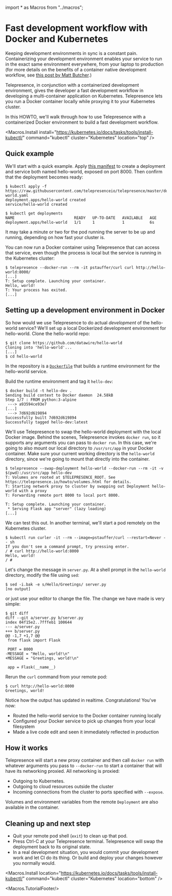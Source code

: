import * as Macros from "../macros";

# Fast development workflow with Docker and Kubernetes

Keeping development environments in sync is a constant pain. Containerizing your development environment enables your service to run in the exact same environment everywhere, from your laptop to production (for more details on the benefits of a container native development workflow, see [this post by Matt Butcher](https://open.microsoft.com/2018/04/23/5-reasons-you-should-be-doing-container-native-development/).)

Telepresence, in conjunction with a containerized development environment, gives the developer a fast development workflow in developing a multi-container application on Kubernetes.  Telepresence lets you run a Docker container locally while proxying it to your Kubernetes cluster.

In this HOWTO, we'll walk through how to use Telepresence with a containerized Docker environment to build a fast development workflow.

<Macros.Install
    install="https://kubernetes.io/docs/tasks/tools/install-kubectl/"
    command="kubectl"
    cluster="Kubernetes"
    location="top" />

## Quick example

We'll start with a quick example. Apply [this manifest](https://github.com/telepresenceio/telepresence/blob/master/docs/tutorials/hello-world.yaml)
to create a deployment and service both named hello-world, exposed on port 8000.
Then confirm that the deployment becomes ready:

```console
$ kubectl apply -f https://raw.githubusercontent.com/telepresenceio/telepresence/master/docs/tutorials/hello-world.yaml
deployment.apps/hello-world created
service/hello-world created

$ kubectl get deployments
NAME                          READY   UP-TO-DATE   AVAILABLE   AGE
deployment.apps/hello-world   1/1     1            1           6s
```

It may take a minute or two for the pod running the server to be up and running,
depending on how fast your cluster is.

You can now run a Docker container using Telepresence that can access that
service, even though the process is local but the service is running in the
Kubernetes cluster:

```console
$ telepresence --docker-run --rm -it pstauffer/curl curl http://hello-world:8000/
[...]
T: Setup complete. Launching your container.
Hello, world!
T: Your process has exited.
[...]
```


## Setting up a development environment in Docker

So how would we use Telepresence to do actual *development* of the hello-world service? We'll set up a local Dockerized development environment for hello-world. Clone the hello-world repo:

```console
$ git clone https://github.com/datawire/hello-world
Cloning into 'hello-world'...
[...]
$ cd hello-world
```

In the repository is a [`Dockerfile`](https://github.com/datawire/hello-world/blob/master/Dockerfile) that builds a runtime environment for the hello-world service.

Build the runtime environment and tag it `hello-dev`:

```console
$ docker build -t hello-dev .
Sending build context to Docker daemon  24.58kB
Step 1/7 : FROM python:3-alpine
 ---> a93594ce93e7
[...]
 ---> 7d692d619894
Successfully built 7d692d619894
Successfully tagged hello-dev:latest
```

We'll use Telepresence to swap the hello-world deployment with the local Docker image. Behind the scenes, Telepresence invokes `docker run`, so it supports any arguments you can pass to `docker run`. In this case, we're going to also mount our local directory to `/usr/src/app` in your Docker container. Make sure your current working directory is the `hello-world` directory, since we're going to mount that directly into the container.

```console
$ telepresence --swap-deployment hello-world --docker-run --rm -it -v $(pwd):/usr/src/app hello-dev
T: Volumes are rooted at $TELEPRESENCE_ROOT. See https://telepresence.io/howto/volumes.html for details.
T: Starting network proxy to cluster by swapping out Deployment hello-world with a proxy
T: Forwarding remote port 8000 to local port 8000.

T: Setup complete. Launching your container.
 * Serving Flask app "server" (lazy loading)
[...]
```

We can test this out. In another terminal, we'll start a pod remotely on the Kubernetes cluster.

```console
$ kubectl run curler -it --rm --image=pstauffer/curl --restart=Never -- sh
If you don't see a command prompt, try pressing enter.
/ # curl http://hello-world:8000
Hello, world!
/ #
```

Let's change the message in `server.py`. At a shell prompt in the `hello-world` directory, modify the file using `sed`:

```console
$ sed -i.bak -e s/Hello/Greetings/ server.py
[no output]
```

or just use your editor to change the file. The change we have made is very simple:

```console
$ git diff
diff --git a/server.py b/server.py
index 04f15e2..7fffeb1 100644
--- a/server.py
+++ b/server.py
@@ -1,7 +1,7 @@
 from flask import Flask

 PORT = 8000
-MESSAGE = "Hello, world!\n"
+MESSAGE = "Greetings, world!\n"

 app = Flask(__name__)

```

Rerun the `curl` command from your remote pod:

```
$ curl http://hello-world:8000
Greetings, world!
```

Notice how the output has updated in realtime. Congratulations! You've now:

* Routed the hello-world service to the Docker container running locally
* Configured your Docker service to pick up changes from your local filesystem
* Made a live code edit and seen it immediately reflected in production

## How it works

Telepresence will start a new proxy container and then call `docker run` with whatever arguments you pass to `--docker-run` to start a container that will have its networking proxied. All networking is proxied:

* Outgoing to Kubernetes.
* Outgoing to cloud resources outside the cluster
* Incoming connections from the cluster to ports specified with `--expose`.

Volumes and environment variables from the remote `Deployment` are also available in the container.

## Cleaning up and next step

* Quit your remote pod shell (`exit`) to clean up that pod.
* Press Ctrl-C at your Telepresence terminal. Telepresence will swap the deployment back to its original state.
* In a real development situation, you would commit your development work and let CI do its thing. Or build and deploy your changes however you normally would.

<Macros.Install
    location="https://kubernetes.io/docs/tasks/tools/install-kubectl/"
    command="kubectl"
    cluster="Kubernetes"
    location="bottom" />

<Macros.TutorialFooter/>
